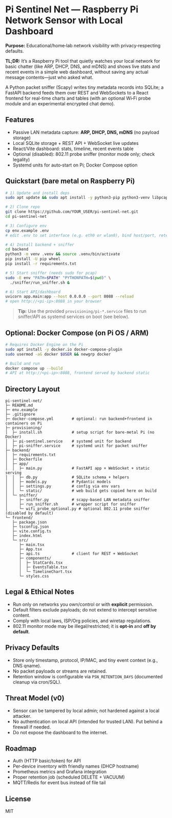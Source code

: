 ﻿# Pi Sentinel Net — Raspberry Pi Network Sensor with Local Dashboard

**Purpose:** Educational/home‑lab network visibility with privacy‑respecting defaults.

**TL;DR:**  It’s a Raspberry Pi tool that quietly watches your local network for basic chatter (like ARP, DHCP, DNS, and mDNS) and shows live stats and recent events in a simple web dashboard, without saving any actual message contents—just who asked what. 

A Python packet sniffer (Scapy) writes tiny metadata records into SQLite; a FastAPI backend feeds them over REST and WebSockets to a React frontend for real-time charts and tables (with an optional Wi‑Fi probe module and an experimental encrypted chat demo).

## Features
- Passive LAN metadata capture: **ARP, DHCP, DNS, mDNS** (no payload storage)
- Local SQLite storage + REST API + WebSocket live updates
- React/Vite dashboard: stats, timeline, recent events table
- Optional (disabled): 802.11 probe sniffer (monitor mode only; check legality)
- Systemd units for auto‑start on Pi; Docker Compose option

## Quickstart (bare metal on Raspberry Pi)
```bash
# 1) Update and install deps
sudo apt update && sudo apt install -y python3-pip python3-venv libpcap0.8 git

# 2) Clone repo
git clone https://github.com/YOUR_USER/pi-sentinel-net.git
cd pi-sentinel-net

# 3) Configure env
cp env.example .env
# edit .env to set interface (e.g. eth0 or wlan0), bind host/port, retention days

# 4) Install backend + sniffer
cd backend
python3 -m venv .venv && source .venv/bin/activate
pip install -U pip wheel
pip install -r requirements.txt

# 5) Start sniffer (needs sudo for pcap)
sudo -E env "PATH=$PATH" "PYTHONPATH=$(pwd)" \
  ./sniffer/run_sniffer.sh &

# 6) Start API/dashboard
uvicorn app.main:app --host 0.0.0.0 --port 8088 --reload
# open http://<pi-ip>:8088 in your browser
```

> **Tip:** Use the provided `provisioning/pi-*.service` files to run sniffer/API as systemd services on boot (see below).

## Optional: Docker Compose (on Pi OS / ARM)
```bash
# Requires Docker Engine on the Pi
sudo apt install -y docker.io docker-compose-plugin
sudo usermod -aG docker $USER && newgrp docker

# Build and run
docker compose up --build
# API at http://<pi-ip>:8088, frontend served by backend static
```

## Directory Layout
```
pi-sentinel-net/
├─ README.md
├─ env.example
├─ .gitignore
├─ docker-compose.yml        # optional: run backend+frontend in containers on Pi
├─ provisioning/
│  ├─ install.sh             # setup script for bare-metal Pi (no Docker)
│  ├─ pi-sentinel.service    # systemd unit for backend
│  ├─ pi-sniffer.service     # systemd unit for packet sniffer
├─ backend/
│  ├─ requirements.txt
│  ├─ Dockerfile
│  ├─ app/
│  │  ├─ main.py             # FastAPI app + WebSocket + static serving
│  │  ├─ db.py               # SQLite schema + helpers
│  │  ├─ models.py           # Pydantic models
│  │  ├─ settings.py         # config via env vars
│  │  └─ static/             # web build gets copied here on build
│  └─ sniffer/
│     ├─ sniffer.py          # scapy-based LAN metadata sniffer
│     ├─ run_sniffer.sh      # wrapper script for sniffer
│     └─ wifi_probe_optional.py # optional 802.11 probe sniffer (disabled by default)
└─ frontend/
   ├─ package.json
   ├─ tsconfig.json
   ├─ vite.config.ts
   ├─ index.html
   └─ src/
      ├─ main.tsx
      ├─ App.tsx
      ├─ api.ts              # client for REST + WebSocket
      ├─ components/
      │  ├─ StatCards.tsx
      │  ├─ EventsTable.tsx
      │  └─ TimelineChart.tsx
      └─ styles.css
```

## Legal & Ethical Notes
- Run only on networks you own/control or with **explicit** permission.
- Default filters exclude payloads; do not extend to intercept sensitive content.
- Comply with local laws, ISP/Org policies, and wiretap regulations.
- 802.11 monitor mode may be illegal/restricted; it is **opt‑in** and **off by default**.

## Privacy Defaults
- Store only timestamp, protocol, IP/MAC, and tiny event context (e.g., DNS qname).
- No packet payloads or streams are retained.
- Retention window is configurable via `PSN_RETENTION_DAYS` (documented cleanup via cron/SQL).

## Threat Model (v0)
- Sensor can be tampered by local admin; not hardened against a local attacker.
- No authentication on local API (intended for trusted LAN). Put behind a firewall if needed.
- Do not expose the dashboard to the internet.

## Roadmap
- Auth (HTTP basic/token) for API
- Per‑device inventory with friendly names (DHCP hostname)
- Prometheus metrics and Grafana integration
- Proper retention job (scheduled DELETE + VACUUM)
- MQTT/Redis for event bus instead of file tail

## License
MIT
